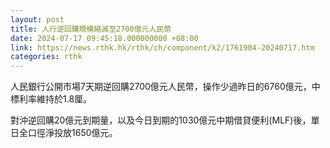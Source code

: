 ```yaml
---
layout: post
title: 人行逆回購規模縮減至2700億元人民幣
date: 2024-07-17 09:45:18.000000000 +08:00
link: https://news.rthk.hk/rthk/ch/component/k2/1761904-20240717.htm
categories: rthk
---
```


人民銀行公開市場7天期逆回購2700億元人民幣，操作少過昨日的6760億元，中標利率維持於1.8厘。

對沖逆回購20億元到期量，以及今日到期的1030億元中期借貸便利(MLF)後，單日全口徑淨投放1650億元。
